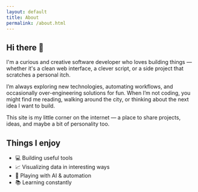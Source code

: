 ```yaml
---
layout: default
title: About
permalink: /about.html
---
```


<section class="about-section">
  <h1>Hi there 👋</h1>
  
  <p>
    I'm a curious and creative software developer who loves building things — whether it's a clean web interface, a clever script, or a side project that scratches a personal itch.
  </p>

  <p>
    I’m always exploring new technologies, automating workflows, and occasionally over-engineering solutions for fun. When I’m not coding, you might find me reading, walking around the city, or thinking about the next idea I want to build.
  </p>

  <p>
    This site is my little corner on the internet — a place to share projects, ideas, and maybe a bit of personality too.
  </p>

  <h2>Things I enjoy</h2>
  <ul>
    <li>💻 Building useful tools</li>
    <li>📈 Visualizing data in interesting ways</li>
    <li>🤖 Playing with AI & automation</li>
    <li>📚 Learning constantly</li>
  </ul>
</section>
